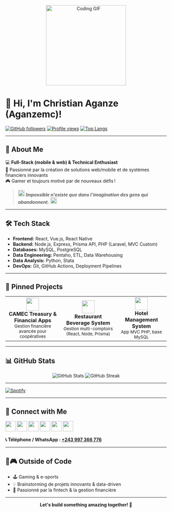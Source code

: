 <!-- Banner GIF d'accueil -->
<p align="center">
  <img src="https://media.giphy.com/media/qgQUggAC3Pfv687qPC/giphy.gif" width="250" alt="Coding GIF"/>
</p>

# 👋 Hi, I'm Christian Aganze (Aganzemc)!

[![GitHub followers](https://img.shields.io/github/followers/Aganzemc?style=social)](https://github.com/Aganzemc)
[![Profile views](https://komarev.com/ghpvc/?username=Aganzemc&color=blue)](https://github.com/Aganzemc)
[![Top Langs](https://github-readme-stats.vercel.app/api/top-langs/?username=Aganzemc&layout=compact&theme=tokyonight)](https://github.com/Aganzemc)

---

## 🚀 About Me

💻 **Full-Stack (mobile & web) & Technical Enthusiast**  
🎯 Passionné par la création de solutions web/mobile et de systèmes financiers innovants  
🎮 Gamer et toujours motivé par de nouveaux défis !

> <img src="https://img.icons8.com/color/48/000000/quote-left.png" width="20"/>  
> <b><i>Impossible n'existe que dans l'imagination des gens qui abandonnent.</i></b>  
> <img src="https://img.icons8.com/color/48/000000/quote-right.png" width="20"/>

---

## 🛠️ Tech Stack

- **Frontend:** React, Vue.js, React Native  
- **Backend:** Node.js, Express, Prisma API, PHP (Laravel, MVC Custom)  
- **Databases:** MySQL, PostgreSQL  
- **Data Engineering:** Pentaho, ETL, Data Warehousing  
- **Data Analysis:** Python, Stata  
- **DevOps:** Git, GitHub Actions, Deployment Pipelines

---

## 🌟 Pinned Projects

<table>
  <tr>
    <td align="center">
      <img src="https://img.icons8.com/color/48/000000/online-money-transfer.png" width="40"/><br/>
      <b>CAMEC Treasury & Financial Apps</b><br/>
      <sub>Gestion financière avancée pour coopératives</sub>
    </td>
    <td align="center">
      <img src="https://img.icons8.com/color/48/000000/cocktail.png" width="40"/><br/>
      <b>Restaurant Beverage System</b><br/>
      <sub>Gestion multi-comptoirs (React, Node, Prisma)</sub>
    </td>
    <td align="center">
      <img src="https://img.icons8.com/color/48/000000/hotel.png" width="40"/><br/>
      <b>Hotel Management System</b><br/>
      <sub>App MVC PHP, base MySQL</sub>
    </td>
  </tr>
</table>

---

## 📊 GitHub Stats

<p align="center">
  <img src="https://github-readme-stats.vercel.app/api?username=Aganzemc&show_icons=true&theme=tokyonight" alt="GitHub Stats"/>
  <img src="https://github-readme-streak-stats.herokuapp.com/?user=Aganzemc&theme=tokyonight" alt="GitHub Streak"/>
</p>

---



[![Spotify](https://novatorem-aganzemc.vercel.app/api/spotify)](https://open.spotify.com/user/aganzemc)

---

## 🤝 Connect with Me

<a href="https://www.linkedin.com/in/christian-aganze-371774292" target="_blank"><img src="https://img.icons8.com/color/48/000000/linkedin-circled--v1.png" width="32"/></a>
<a href="https://github.com/Aganzemc" target="_blank"><img src="https://img.icons8.com/ios-glyphs/48/000000/github.png" width="32"/></a>
<a href="https://x.com/aganze56915" target="_blank"><img src="https://img.icons8.com/ios-filled/48/000000/twitterx.png" width="32"/></a>
<a href="https://www.instagram.com/aganzechristianmirindi/" target="_blank"><img src="https://img.icons8.com/color/48/000000/instagram-new--v1.png" width="32"/></a>
<a href="https://christianportofolio.netlify.app/" target="_blank"><img src="https://img.icons8.com/color/48/000000/domain.png" width="32"/></a>
<a href="https://buzabyte2024.netlify.app/" target="_blank"><img src="https://img.icons8.com/color/48/000000/company.png" width="32"/></a>

<p>
  <b>📞 Téléphone / WhatsApp : <a href="tel:+243997366776">+243 997 366 776</a></b>
</p>

---

## 🎵🎮 Outside of Code

- 🕹️ Gaming & e-sports
- 💡 Brainstorming de projets innovants & data-driven
- 💸 Passionné par la fintech & la gestion financière

---

<p align="center">
  <b>Let's build something amazing together! 🚀</b>
</p>
